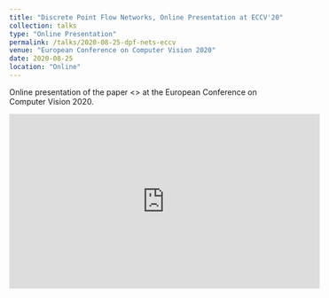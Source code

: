 ```yaml
---
title: "Discrete Point Flow Networks, Online Presentation at ECCV'20"
collection: talks
type: "Online Presentation"
permalink: /talks/2020-08-25-dpf-nets-eccv
venue: "European Conference on Computer Vision 2020"
date: 2020-08-25
location: "Online"
---
```


Online presentation of the paper <<Discrete Point Flow Networks for Efficient Point Cloud Generation>> at the European Conference on Computer Vision 2020.

<iframe width="560" height="315" src="https://www.youtube.com/embed/i3bdqSw4rRs?si=eBoeOJXSHaY7YgmB" title="YouTube video player" frameborder="0" allow="accelerometer; autoplay; clipboard-write; encrypted-media; gyroscope; picture-in-picture; web-share" referrerpolicy="strict-origin-when-cross-origin" allowfullscreen></iframe>
